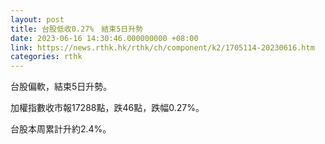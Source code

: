 ```yaml
---
layout: post
title: 台股低收0.27%　結束5日升勢
date: 2023-06-16 14:30:46.000000000 +08:00
link: https://news.rthk.hk/rthk/ch/component/k2/1705114-20230616.htm
categories: rthk
---
```


台股偏軟，結束5日升勢。

加權指數收市報17288點，跌46點，跌幅0.27%。

台股本周累計升約2.4%。
